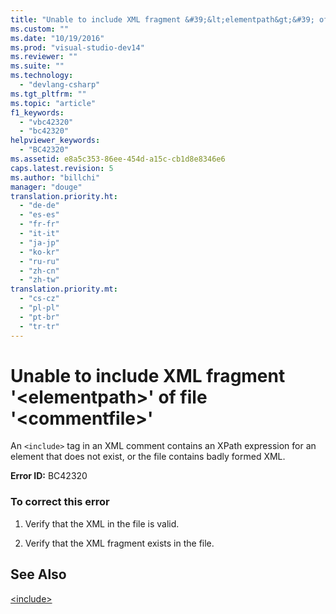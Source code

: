 ```yaml
---
title: "Unable to include XML fragment &#39;&lt;elementpath&gt;&#39; of file &#39;&lt;commentfile&gt;&#39; | testtitle"
ms.custom: ""
ms.date: "10/19/2016"
ms.prod: "visual-studio-dev14"
ms.reviewer: ""
ms.suite: ""
ms.technology: 
  - "devlang-csharp"
ms.tgt_pltfrm: ""
ms.topic: "article"
f1_keywords: 
  - "vbc42320"
  - "bc42320"
helpviewer_keywords: 
  - "BC42320"
ms.assetid: e8a5c353-86ee-454d-a15c-cb1d8e8346e6
caps.latest.revision: 5
ms.author: "billchi"
manager: "douge"
translation.priority.ht: 
  - "de-de"
  - "es-es"
  - "fr-fr"
  - "it-it"
  - "ja-jp"
  - "ko-kr"
  - "ru-ru"
  - "zh-cn"
  - "zh-tw"
translation.priority.mt: 
  - "cs-cz"
  - "pl-pl"
  - "pt-br"
  - "tr-tr"
---
```

# Unable to include XML fragment &#39;&lt;elementpath&gt;&#39; of file &#39;&lt;commentfile&gt;&#39;
An `<include>` tag in an XML comment contains an XPath expression for an element that does not exist, or the file contains badly formed XML.  
  
 **Error ID:** BC42320  
  
### To correct this error  
  
1.  Verify that the XML in the file is valid.  
  
2.  Verify that the XML fragment exists in the file.  
  
## See Also  
 [\<include>](../Topic/%3Cinclude%3E%20\(Visual%20Basic\).md)
